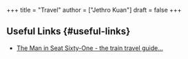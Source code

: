 +++
title = "Travel"
author = ["Jethro Kuan"]
draft = false
+++

## Useful Links {#useful-links}

- [The Man in Seat Sixty-One - the train travel guide...](https://www.seat61.com/)
